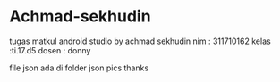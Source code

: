 # Achmad-sekhudin
tugas matkul android studio by achmad sekhudin
nim : 311710162
kelas :ti.17.d5
dosen : donny 

file json ada di folder json pics
thanks
